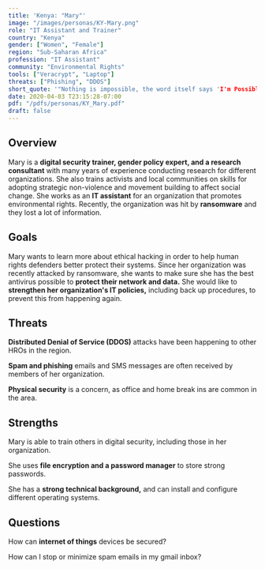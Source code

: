 ```yaml
---
title: 'Kenya: "Mary"'
image: "/images/personas/KY-Mary.png"
role: "IT Assistant and Trainer"
country: "Kenya"
gender: ["Women", "Female"]
region: "Sub-Saharan Africa"
profession: "IT Assistant"
community: "Environmental Rights"
tools: ["Veracrypt", "Laptop"]
threats: ["Phishing", "DDOS"]
short_quote: '"Nothing is impossible, the word itself says 'I'm Possible'"'
date: 2020-04-03 T23:15:28-07:00
pdf: "/pdfs/personas/KY_Mary.pdf"
draft: false
---
```


## Overview

Mary is a **digital security trainer, gender policy expert, and a research consultant** with many years of experience conducting research for different organizations. She also trains activists and local communities on skills for adopting strategic non-violence and movement building to affect social change. She works as an **IT assistant** for an organization that promotes environmental rights. Recently, the organization was hit by **ransomware** and they lost a lot of information.


## Goals

Mary wants to learn more about ethical hacking in order to help human rights defenders better protect their systems. Since her organization was recently attacked by ransomware, she wants to make sure she has the best antivirus possible to **protect their network and data.** She would like to **strengthen her organization's IT policies,** including back up procedures, to prevent this from happening again.


## Threats

**Distributed Denial of Service (DDOS)** attacks have been happening to other HROs in the region.

**Spam and phishing** emails and SMS messages are often received by members of her organization.

**Physical security** is a concern, as office and home break ins are common in the area.


## Strengths

Mary is able to train others in digital security, including those in her organization.

She uses **file encryption and a password manager** to store strong passwords.

She has a **strong technical background,** and can install and configure different operating systems.


## Questions

How can **internet of things** devices be secured?

How can I stop or minimize spam emails in my gmail inbox?
